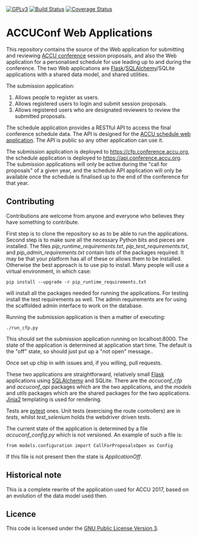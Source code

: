 [![GPLv3](https://img.shields.io/badge/license-GPL_3-green.svg)](https://www.gnu.org/licenses/gpl-3.0.en.html)
[![Build Status](https://travis-ci.org/ACCUConf/ACCUConf_Submission_Web_Application.svg?branch=master)](https://travis-ci.org/ACCUConf/ACCUConf_Submission_Web_Application)
[![Coverage Status](https://coveralls.io/repos/github/ACCUConf/ACCUConf_Submission_Web_Application/badge.svg?branch=master)](https://coveralls.io/github/ACCUConf/ACCUConf_Submission_Web_Application)

# ACCUConf Web Applications

This repository contains the source of the Web application for submitting and
reviewing [ACCU conference](https://conference.accu.org) session proposals, and also the Web application for
a personalised schedule for use leading up to and during the conference. The two Web applications
are [Flask](http://flask.pocoo.org/)/[SQLAlchemy](https://www.sqlalchemy.org/)/SQLite applications with a
shared data model, and shared utilities.

The submission application:

1. Allows people to register as users.
1. Allows registered users to login and submit session proposals.
1. Allows registered users who are designated reviewers to review the submitted proposals.

The schedule application provides a RESTful API to access the final conference schedule data. The API is
designed for
the [ACCU schedule web application](https://github.com/ACCUConf/ACCUConf_Schedule_Web_Application). The API
is public so any other application can use it.

The submission application is deployed to https://cfp.conference.accu.org, the schedule application is
deployed to https://api.conference.accu.org. The submission applications will only be active during the
"call for proposals" of a given year, and the schedule API application will only be available once the
schedule is finalised up to the end of the conference for that year.

## Contributing

Contributions are welcome from anyone and everyone who believes they have something to contribute.

First step is to clone the repository so as to be able to run the applications. Second step is to make sure
all the necessary Python bits and pieces are installed. The files _pip\_runtime\_requirements.txt_,
_pip\_test\_requirements.txt_, and  _pip\_admin\_requirements.txt_ contain lists of the packages
required. It may be that your platform has all of these or allows them to be installed. Otherwise the best
approach is to use pip to install. Many people will use a virtual environment, in which case:

    pip install --upgrade -r pip_runtime_requirements.txt

will install all the packages needed for running the applications. For testing install the test requirements
as well. The admin requirements are for using the scaffolded admin interface to work on the database.

Running the submission application is then a matter of executing:

    ./run_cfp.py

This should set the submission application running on localhost:8000. The state of the application is
determined at application start time. The default is the "off" state, so should just put up a "not open"
message..

Once set up chip in with issues and, if you willing, pull requests.

These two applications are straightforward, relatively small [Flask](http://flask.pocoo.org/) applications
using [SQLAlchemy](https://www.sqlalchemy.org/) and SQLite. There are the _accuconf\_cfp_ and
_accuconf\_api_ packages which are the two applications, and the _models_ and _utils_ packages which are the
shared packages for the two applications. [Jinja2](http://jinja.pocoo.org/docs/2.9/) templating is used for
rendering.

Tests are [pytest](https://docs.pytest.org/en/latest/) ones. Unit tests (exercising the route controllers)
are in _tests_, whilst _test\_selenium_ holds the webdriver driven tests.

The current state of the application is determined by a file _accuconf\_config.py_ which is not
versioned. An example of such a file is:

    from models.configuration import CallForProposalsOpen as Config

If this file is not present then the state is _ApplicationOff_.

## Historical note

This is a complete rewrite of the application used for ACCU 2017, based on an evolution of the data model
used then.

## Licence

This code is licensed under
the [GNU Public License Version 3](https://www.gnu.org/licenses/gpl-3.0.en.html).
